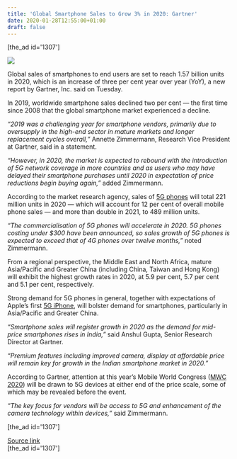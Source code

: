 ```yaml
---
title: 'Global Smartphone Sales to Grow 3% in 2020: Gartner'
date: 2020-01-28T12:55:00+01:00
draft: false
---
```


\[the\_ad id='1307'\]  
  

  
![](https://beebom.com/wp-content/uploads/2018/04/Google-Patents-Hints-at-Syncing-of-Multiple-Smartphones-as-a-Unified-Speaker-System.jpg)

Global sales of smartphones to end users are set to reach 1.57 billion units in 2020, which is an increase of three per cent year over year (YoY), a new report by Gartner, Inc. said on Tuesday.  

In 2019, worldwide smartphone sales declined two per cent — the first time since 2008 that the global smartphone market experienced a decline.  

_“2019 was a challenging year for smartphone vendors, primarily due to oversupply in the high-end sector in mature markets and longer replacement cycles overall,”_ Annette Zimmermann, Research Vice President at Gartner, said in a statement.  

_“However, in 2020, the market is expected to rebound with the introduction of 5G network coverage in more countries and as users who may have delayed their smartphone purchases until 2020 in expectation of price reductions begin buying again,”_ added Zimmermann.  

According to the market research agency, sales of [5G phones](https://beebom.com/best-5g-phones/) will total 221 million units in 2020 — which will account for 12 per cent of overall mobile phone sales — and more than double in 2021, to 489 million units.  

_“The commercialisation of 5G phones will accelerate in 2020. 5G phones costing under $300 have been announced, so sales growth of 5G phones is expected to exceed that of 4G phones over twelve months,”_ noted Zimmermann.  

From a regional perspective, the Middle East and North Africa, mature Asia/Pacific and Greater China (including China, Taiwan and Hong Kong) will exhibit the highest growth rates in 2020, at 5.9 per cent, 5.7 per cent and 5.1 per cent, respectively.  

Strong demand for 5G phones in general, together with expectations of Apple’s first [5G iPhone](https://beebom.com/2020-iphones-5g-launch-ming-chi-kuo/), will bolster demand for smartphones, particularly in Asia/Pacific and Greater China.  

_“Smartphone sales will register growth in 2020 as the demand for mid-price smartphones rises in India,”_ said Anshul Gupta, Senior Research Director at Gartner.

  
  

  

_“Premium features including improved camera, display at affordable price will remain key for growth in the Indian smartphone market in 2020.”_  

According to Gartner, attention at this year’s Mobile World Congress ([MWC 2020](https://beebom.com/tag/mwc-2020/)) will be drawn to 5G devices at either end of the price scale, some of which may be revealed before the event.  

_“The key focus for vendors will be access to 5G and enhancement of the camera technology within devices,”_ said Zimmermann.  

  
  
\[the\_ad id='1307'\]  
  
[Source link](https://beebom.com/global-smartphone-sales-grow-2020/)  
\[the\_ad id='1307'\]